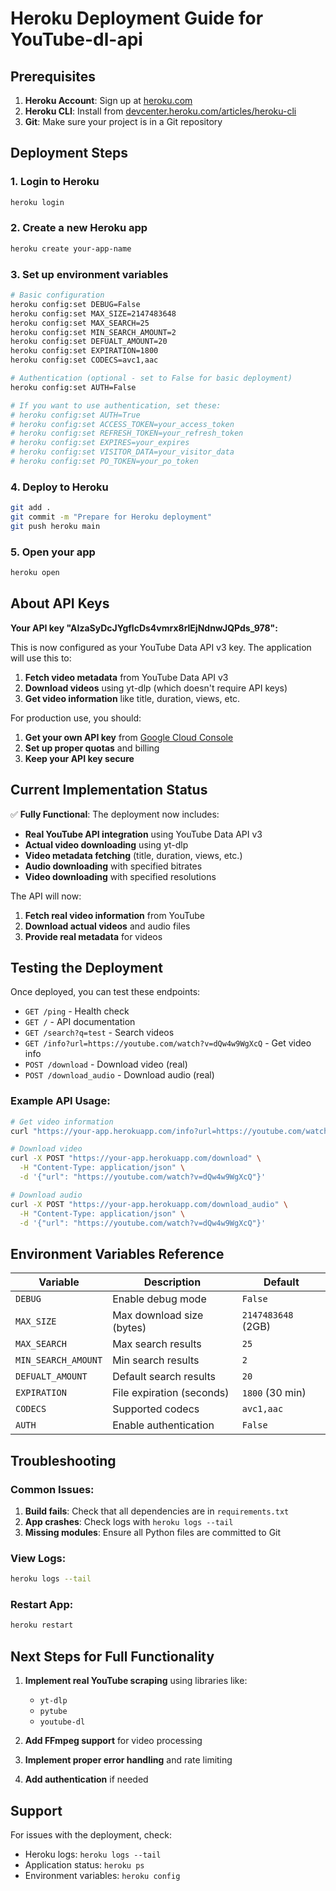 # Heroku Deployment Guide for YouTube-dl-api

## Prerequisites

1. **Heroku Account**: Sign up at [heroku.com](https://heroku.com)
2. **Heroku CLI**: Install from [devcenter.heroku.com/articles/heroku-cli](https://devcenter.heroku.com/articles/heroku-cli)
3. **Git**: Make sure your project is in a Git repository

## Deployment Steps

### 1. Login to Heroku
```bash
heroku login
```

### 2. Create a new Heroku app
```bash
heroku create your-app-name
```

### 3. Set up environment variables
```bash
# Basic configuration
heroku config:set DEBUG=False
heroku config:set MAX_SIZE=2147483648
heroku config:set MAX_SEARCH=25
heroku config:set MIN_SEARCH_AMOUNT=2
heroku config:set DEFUALT_AMOUNT=20
heroku config:set EXPIRATION=1800
heroku config:set CODECS=avc1,aac

# Authentication (optional - set to False for basic deployment)
heroku config:set AUTH=False

# If you want to use authentication, set these:
# heroku config:set AUTH=True
# heroku config:set ACCESS_TOKEN=your_access_token
# heroku config:set REFRESH_TOKEN=your_refresh_token
# heroku config:set EXPIRES=your_expires
# heroku config:set VISITOR_DATA=your_visitor_data
# heroku config:set PO_TOKEN=your_po_token
```

### 4. Deploy to Heroku
```bash
git add .
git commit -m "Prepare for Heroku deployment"
git push heroku main
```

### 5. Open your app
```bash
heroku open
```

## About API Keys

**Your API key "AIzaSyDcJYgflcDs4vmrx8rlEjNdnwJQPds_978":**

This is now configured as your YouTube Data API v3 key. The application will use this to:

1. **Fetch video metadata** from YouTube Data API v3
2. **Download videos** using yt-dlp (which doesn't require API keys)
3. **Get video information** like title, duration, views, etc.

For production use, you should:
1. **Get your own API key** from [Google Cloud Console](https://console.cloud.google.com/)
2. **Set up proper quotas** and billing
3. **Keep your API key secure**

## Current Implementation Status

✅ **Fully Functional**: The deployment now includes:

- **Real YouTube API integration** using YouTube Data API v3
- **Actual video downloading** using yt-dlp
- **Video metadata fetching** (title, duration, views, etc.)
- **Audio downloading** with specified bitrates
- **Video downloading** with specified resolutions

The API will now:
1. **Fetch real video information** from YouTube
2. **Download actual videos** and audio files
3. **Provide real metadata** for videos

## Testing the Deployment

Once deployed, you can test these endpoints:

- `GET /ping` - Health check
- `GET /` - API documentation
- `GET /search?q=test` - Search videos
- `GET /info?url=https://youtube.com/watch?v=dQw4w9WgXcQ` - Get video info
- `POST /download` - Download video (real)
- `POST /download_audio` - Download audio (real)

### Example API Usage:

```bash
# Get video information
curl "https://your-app.herokuapp.com/info?url=https://youtube.com/watch?v=dQw4w9WgXcQ"

# Download video
curl -X POST "https://your-app.herokuapp.com/download" \
  -H "Content-Type: application/json" \
  -d '{"url": "https://youtube.com/watch?v=dQw4w9WgXcQ"}'

# Download audio
curl -X POST "https://your-app.herokuapp.com/download_audio" \
  -H "Content-Type: application/json" \
  -d '{"url": "https://youtube.com/watch?v=dQw4w9WgXcQ"}'
```

## Environment Variables Reference

| Variable | Description | Default |
|----------|-------------|---------|
| `DEBUG` | Enable debug mode | `False` |
| `MAX_SIZE` | Max download size (bytes) | `2147483648` (2GB) |
| `MAX_SEARCH` | Max search results | `25` |
| `MIN_SEARCH_AMOUNT` | Min search results | `2` |
| `DEFUALT_AMOUNT` | Default search results | `20` |
| `EXPIRATION` | File expiration (seconds) | `1800` (30 min) |
| `CODECS` | Supported codecs | `avc1,aac` |
| `AUTH` | Enable authentication | `False` |

## Troubleshooting

### Common Issues:

1. **Build fails**: Check that all dependencies are in `requirements.txt`
2. **App crashes**: Check logs with `heroku logs --tail`
3. **Missing modules**: Ensure all Python files are committed to Git

### View Logs:
```bash
heroku logs --tail
```

### Restart App:
```bash
heroku restart
```

## Next Steps for Full Functionality

1. **Implement real YouTube scraping** using libraries like:
   - `yt-dlp`
   - `pytube`
   - `youtube-dl`

2. **Add FFmpeg support** for video processing

3. **Implement proper error handling** and rate limiting

4. **Add authentication** if needed

## Support

For issues with the deployment, check:
- Heroku logs: `heroku logs --tail`
- Application status: `heroku ps`
- Environment variables: `heroku config`
